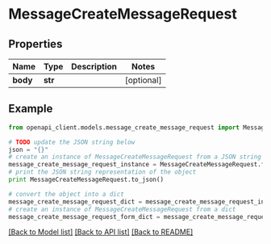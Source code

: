 # MessageCreateMessageRequest


## Properties
Name | Type | Description | Notes
------------ | ------------- | ------------- | -------------
**body** | **str** |  | [optional] 

## Example

```python
from openapi_client.models.message_create_message_request import MessageCreateMessageRequest

# TODO update the JSON string below
json = "{}"
# create an instance of MessageCreateMessageRequest from a JSON string
message_create_message_request_instance = MessageCreateMessageRequest.from_json(json)
# print the JSON string representation of the object
print MessageCreateMessageRequest.to_json()

# convert the object into a dict
message_create_message_request_dict = message_create_message_request_instance.to_dict()
# create an instance of MessageCreateMessageRequest from a dict
message_create_message_request_form_dict = message_create_message_request.from_dict(message_create_message_request_dict)
```
[[Back to Model list]](../README.md#documentation-for-models) [[Back to API list]](../README.md#documentation-for-api-endpoints) [[Back to README]](../README.md)


